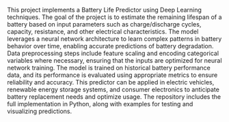 This project implements a Battery Life Predictor using Deep Learning techniques. The goal of the project is to estimate the remaining lifespan of a battery based on input parameters such as charge/discharge cycles, capacity, resistance, and other electrical characteristics. The model leverages a neural network architecture to learn complex patterns in battery behavior over time, enabling accurate predictions of battery degradation. Data preprocessing steps include feature scaling and encoding categorical variables where necessary, ensuring that the inputs are optimized for neural network training. The model is trained on historical battery performance data, and its performance is evaluated using appropriate metrics to ensure reliability and accuracy. This predictor can be applied in electric vehicles, renewable energy storage systems, and consumer electronics to anticipate battery replacement needs and optimize usage. The repository includes the full implementation in Python, along with examples for testing and visualizing predictions.
